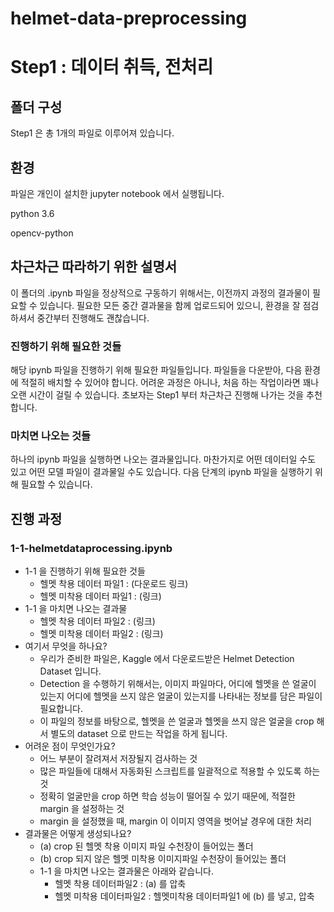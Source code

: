 # helmet-data-preprocessing

# Step1 : 데이터 취득, 전처리

## 폴더 구성

Step1 은 총 1개의 파일로 이루어져 있습니다.

## 환경

파일은 개인이 설치한 jupyter notebook 에서 실행됩니다.

python 3.6

opencv-python

## 차근차근 따라하기 위한 설명서

이 폴더의 .ipynb 파일을 정상적으로 구동하기 위해서는, 이전까지 과정의 결과물이 필요할 수 있습니다. 필요한 모든 중간 결과물을 함께 업로드되어 있으니, 환경을 잘 점검하셔서 중간부터 진행해도 괜찮습니다.

### 진행하기 위해 필요한 것들

해당 ipynb 파일을 진행하기 위해 필요한 파일들입니다. 파일들을 다운받아, 다음 환경에 적절히 배치할 수 있어야 합니다. 어려운 과정은 아니나, 처음 하는 작업이라면 꽤나 오랜 시간이 걸릴 수 있습니다. 초보자는 Step1 부터 차근차근 진행해 나가는 것을 추천합니다.

### 마치면 나오는 것들

하나의 ipynb 파일을 실행하면 나오는 결과물입니다. 마찬가지로 어떤 데이터일 수도 있고 어떤 모델 파일이 결과물일 수도 있습니다. 다음 단계의 ipynb 파일을 실행하기 위해 필요할 수 있습니다.

## 진행 과정

### 1-1-helmetdataprocessing.ipynb

- 1-1 을 진행하기 위해 필요한 것들
    - 헬멧 착용 데이터 파일1 : (다운로드 링크)
    - 헬멧 미착용 데이터 파일1 : (링크)
- 1-1 을 마치면 나오는 결과물
    - 헬멧 착용 데이터 파일2 : (링크)
    - 헬멧 미착용 데이터 파일2 : (링크)
- 여기서 무엇을 하나요?
    - 우리가 준비한 파일은, Kaggle 에서 다운로드받은 Helmet Detection Dataset 입니다.
    - Detection 을 수행하기 위해서는, 이미지 파일마다, 어디에 헬멧을 쓴 얼굴이 있는지 어디에 헬멧을 쓰지 않은 얼굴이 있는지를 나타내는 정보를 담은 파일이 필요합니다.
    - 이 파일의 정보를 바탕으로, 헬멧을 쓴 얼굴과 헬멧을 쓰지 않은 얼굴을 crop 해서 별도의 dataset 으로 만드는 작업을 하게 됩니다.
- 어려운 점이 무엇인가요?
    - 어느 부분이 잘려져서 저장될지 검사하는 것
    - 많은 파일들에 대해서 자동화된 스크립트를 일괄적으로 적용할 수 있도록 하는 것
    - 정확히 얼굴만을 crop 하면 학습 성능이 떨어질 수 있기 때문에, 적절한 margin 을 설정하는 것
    - margin 을 설정했을 때, margin 이 이미지 영역을 벗어날 경우에 대한 처리
- 결과물은 어떻게 생성되나요?
    - (a) crop 된 헬멧 착용 이미지 파일 수천장이 들어있는 폴더
    - (b) crop 되지 않은 헬멧 미착용 이미지파일 수천장이 들어있는 폴더
    - 1-1 을 마치면 나오는 결과물은 아래와 같습니다.
        - 헬멧 착용 데이터파일2 : (a) 를 압축
        - 헬멧 미착용 데이터파일2 : 헬멧미착용 데이터파일1 에 (b) 를 넣고, 압축
